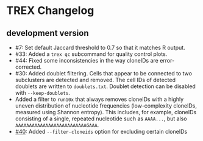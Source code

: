 # TREX Changelog

## development version

* #7: Set default Jaccard threshold to 0.7 so that it matches R output.
* #33: Added a `trex qc` subcommand for quality control plots.
* #44: Fixed some inconsistencies in the way cloneIDs are error-corrected.
* #30: Added doublet filtering. Cells that appear to be connected to two
  subclusters are detected and removed. The cell IDs of detected doublets
  are written to `doublets.txt`. Doublet detection can be disabled with
  `--keep-doublets`.
* Added a filter to `run10x` that always removes cloneIDs with a highly
  uneven distribution of nucleotide frequencies (low-complexity cloneIDs,
  measured using Shannon entropy).
  This includes, for example, cloneIDs consisting of a single, repeated
  nucleotide such as `AAAA...`, but also `AAAAAAAAAAAAAAAAAAAAAAAAAAGAAA`.
* [#40](https://github.com/frisen-lab/TREX/issues/40):
  Added `--filter-cloneids` option for excluding certain cloneIDs
